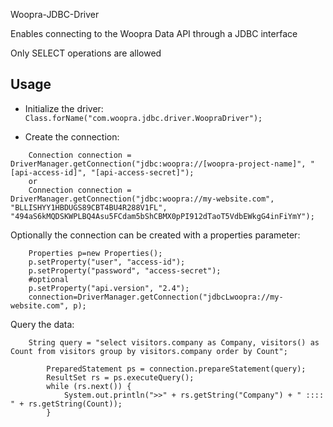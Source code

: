 Woopra-JDBC-Driver

Enables connecting to the Woopra Data API through a JDBC interface

Only SELECT operations are allowed


## Usage

- Initialize the driver:  `Class.forName("com.woopra.jdbc.driver.WoopraDriver");`

- Create the connection:
```
	Connection connection = DriverManager.getConnection("jdbc:woopra://[woopra-project-name]", "[api-access-id]", "[api-access-secret]");
	or
	Connection connection = DriverManager.getConnection("jdbc:woopra://my-website.com", "BLLISHYY1HBDUGS89CBT4BU4R288V1FL", "494aS6kMQDSKWPLBQ4Asu5FCdam5bShCBMX0pPI912dTaoT5VdbEWkgG4inFiYmY");
```

Optionally the connection can be created with a properties parameter:
```
	Properties p=new Properties();
	p.setProperty("user", "access-id");
	p.setProperty("password", "access-secret");
	#optional
	p.setProperty("api.version", "2.4");
	connection=DriverManager.getConnection("jdbcLwoopra://my-website.com", p);
```

Query the data: 
```
	String query = "select visitors.company as Company, visitors() as Count from visitors group by visitors.company order by Count";

        PreparedStatement ps = connection.prepareStatement(query);
       	ResultSet rs = ps.executeQuery();
        while (rs.next()) {
       	    System.out.println(">>" + rs.getString("Company") + " :::: " + rs.getString(Count));
        }
```
